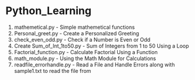 # Python_Learning
1. mathemetical.py - Simple mathemetical functions
2. Personal_greet.py - Create a Personalized Greeting
3. check_even_odd.py - Check if a Number is Even or Odd
4. Create Sum_of_Int_1to50.py - Sum of Integers from 1 to 50 Using a Loop
5. Factorial_function.py - Calculate Factorial Using a Function
6. math_module.py - Using the Math Module for Calculations
7. readfile_errorhandle.py - Read a File and Handle Errors along with sample1.txt to read the file from
